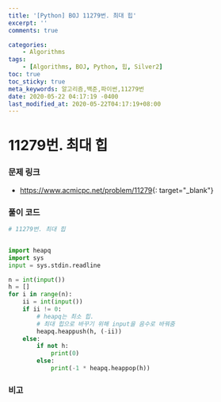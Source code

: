 ```yaml
---
title: '[Python] BOJ 11279번. 최대 힙'
excerpt: ''
comments: true

categories:
    - Algorithms
tags:
    - [Algorithms, BOJ, Python, 힙, Silver2]
toc: true
toc_sticky: true
meta_keywords: 알고리즘,백준,파이썬,11279번
date: 2020-05-22 04:17:19 -0400
last_modified_at: 2020-05-22T04:17:19+08:00
---
```


# 11279번. 최대 힙

### 문제 링크

-   <https://www.acmicpc.net/problem/11279>{: target="\_blank"}

### 풀이 코드

```python
# 11279번. 최대 힙


import heapq
import sys
input = sys.stdin.readline

n = int(input())
h = []
for i in range(n):
    ii = int(input())
    if ii != 0:
        # heapq는 최소 힙.
        # 최대 힙으로 바꾸기 위해 input을 음수로 바꿔줌
        heapq.heappush(h, (-ii))
    else:
        if not h:
            print(0)
        else:
            print(-1 * heapq.heappop(h))
```

### 비고
